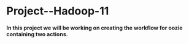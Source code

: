 # Project--Hadoop-11

<table>
  
  **In this project we will be working on creating the workflow for oozie containing two actions.**<br></br>
</table>
